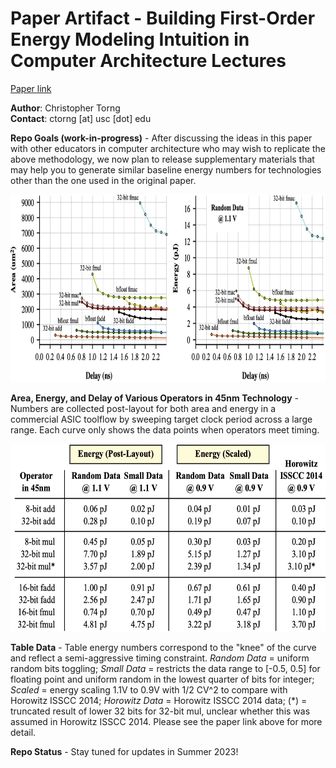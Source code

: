 # Paper Artifact - Building First-Order Energy Modeling Intuition in Computer Architecture Lectures

[Paper link](https://www.csc2.ncsu.edu/faculty/efg/people/www/wcae2023.html)

<b>Author</b>: Christopher Torng<br>
<b>Contact</b>: ctorng [at] usc [dot] edu

<p align="left">
<b>Repo Goals (work-in-progress)</b> - After discussing the ideas in this paper with other educators in computer architecture who may wish to replicate the above methodology, we now plan to release supplementary materials that may help you to generate similar baseline energy numbers for technologies other than the one used in the original paper.
</p>

<div align="center">
  <img src="./f/mflowgen-operators-1.jpg" height="300px">
</div>
<p align="left">
  <b>Area, Energy, and Delay of Various Operators in 45nm Technology</b> - Numbers are collected post-layout for both area and energy in a commercial ASIC toolflow by sweeping target clock period across a large range. Each curve only shows the data points when operators meet timing.
</p>

<div align="center">
  <img src="./f/mflowgen-operators-2.jpg" height="300px">
</div>
<p align="left">
<b>Table Data</b> - Table energy numbers correspond to the "knee" of the curve and reflect a semi-aggressive timing constraint. <i>Random Data</i> = uniform random bits toggling; <i>Small Data</i> = restricts the data range to [-0.5, 0.5] for floating point and uniform random in the lowest quarter of bits for integer; <i>Scaled</i> = energy scaling 1.1V to 0.9V with 1/2 CV^2 to compare with Horowitz ISSCC 2014; <i>Horowitz Data</i> = Horowitz ISSCC 2014 data; (*) = truncated result of lower 32 bits for 32-bit mul, unclear whether this was assumed in Horowitz ISSCC 2014.
  Please see the paper link above for more detail.
</p>

<b>Repo Status</b> - Stay tuned for updates in Summer 2023!

